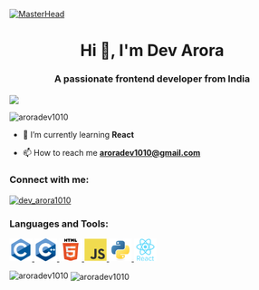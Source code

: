 [![MasterHead](https://developers.giphy.com/branch/master/static/api-512d36c09662682717108a38bbb5c57d.gif)](https://rishavchanda.io)
<h1 align="center">Hi 👋, I'm Dev Arora</h1>
<h3 align="center">A passionate frontend developer from India</h3>
<img align="center" src="https://media0.giphy.com/media/qgQUggAC3Pfv687qPC/giphy.gif"  width="1000" /></a>


<p align="left"> <img src="https://komarev.com/ghpvc/?username=aroradev1010&label=Profile%20views&color=0e75b6&style=flat" alt="aroradev1010" /> </p>

- 🌱 I’m currently learning **React**

- 📫 How to reach me **aroradev1010@gmail.com**

<h3 align="left">Connect with me:</h3>
<p align="left">
<a href="https://instagram.com/dev_arora1010" target="blank"><img align="center" src="https://raw.githubusercontent.com/rahuldkjain/github-profile-readme-generator/master/src/images/icons/Social/instagram.svg" alt="dev_arora1010" height="30" width="40" /></a>
</p>

<h3 align="left">Languages and Tools:</h3>
<p align="left"> <a href="https://www.cprogramming.com/" target="_blank" rel="noreferrer"> <img src="https://raw.githubusercontent.com/devicons/devicon/master/icons/c/c-original.svg" alt="c" width="40" height="40"/> </a> <a href="https://www.w3schools.com/cpp/" target="_blank" rel="noreferrer"> <img src="https://raw.githubusercontent.com/devicons/devicon/master/icons/cplusplus/cplusplus-original.svg" alt="cplusplus" width="40" height="40"/> </a> <a href="https://www.w3.org/html/" target="_blank" rel="noreferrer"> <img src="https://raw.githubusercontent.com/devicons/devicon/master/icons/html5/html5-original-wordmark.svg" alt="html5" width="40" height="40"/> </a> <a href="https://developer.mozilla.org/en-US/docs/Web/JavaScript" target="_blank" rel="noreferrer"> <img src="https://raw.githubusercontent.com/devicons/devicon/master/icons/javascript/javascript-original.svg" alt="javascript" width="40" height="40"/> </a> <a href="https://www.python.org" target="_blank" rel="noreferrer"> <img src="https://raw.githubusercontent.com/devicons/devicon/master/icons/python/python-original.svg" alt="python" width="40" height="40"/> </a> <a href="https://reactjs.org/" target="_blank" rel="noreferrer"> <img src="https://raw.githubusercontent.com/devicons/devicon/master/icons/react/react-original-wordmark.svg" alt="react" width="40" height="40"/> </a> </p>

<p><img align="left" src="https://github-readme-stats.vercel.app/api/top-langs?username=aroradev1010&show_icons=true&locale=en&layout=compact" alt="aroradev1010" /></p>

<p>&nbsp;<img align="center" src="https://github-readme-stats.vercel.app/api?username=aroradev1010&show_icons=true&locale=en" alt="aroradev1010" /></p>
